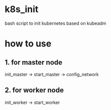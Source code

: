# k8s_init
bash script to init kubernetes based on kubeadm

# how to use
## 1. for master node
init_master -> start_master -> config_network

## 2. for worker node
init_worker -> start_worker

